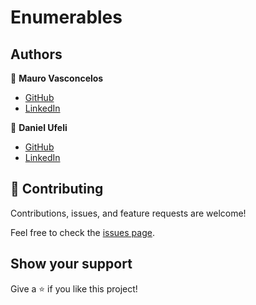 # Enumerables

> 
## Authors

👤 **Mauro Vasconcelos**

- [GitHub](https://github.com/vanillainanutshell)
- [LinkedIn](https://www.linkedin.com/in/vanillainanutshell/)

👤 **Daniel Ufeli**

- [GitHub](https://github.com/danielufeli)
- [LinkedIn](https://www.linkedin.com/in/danielcode/)

## 🤝 Contributing

Contributions, issues, and feature requests are welcome!

Feel free to check the [issues page](https://github.com/GuilhermeGiachellin/Morse-Code-Ruby/issues).

## Show your support

Give a ⭐️ if you like this project!